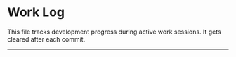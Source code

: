 # Work Log

This file tracks development progress during active work sessions. It gets cleared after each commit.

---